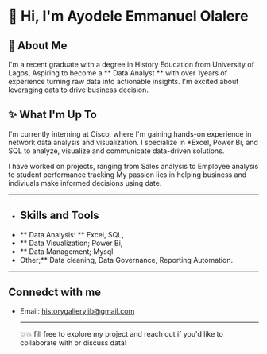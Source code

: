 # 🤝 Hi, I'm Ayodele Emmanuel Olalere

## 📌 About Me 
I'm a recent graduate with a degree in History Education from University of Lagos, Aspiring to become a ** Data Analyst ** with over 1years of experience turning raw data into actionable insights. I'm excited about leveraging data to drive business decision.

## ✨ What I'm Up To
I'm currently interning at Cisco, where I'm gaining hands-on experience in network data analysis and visualization.
I specialize in *Excel, Power Bi, and SQL to analyze, visualize and communicate data-driven solutions.

I have worked on projects, ranging from Sales analysis to Employee analysis to student performance tracking 
My passion lies in helping business and indiviuals make informed decisions using date.

***

- ## Skills and Tools
- ** Data Analysis: ** Excel, SQL,
- ** Data Visualization; Power Bi,
- ** Data Management; Mysql
-  Other;** Data cleaning, Data Governance, Reporting Automation.

  ***

  ## Connedct with me
  - Email: historygallerylib@gmail.com

    ---

    💥💥 fill free to explore my project and reach out if you'd like to collaborate with or discuss data!
